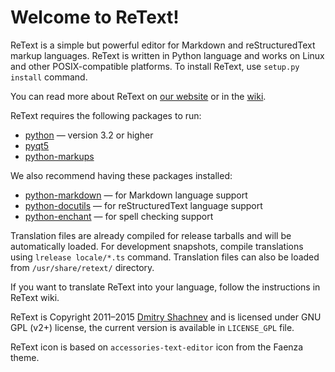 Welcome to ReText!
==================

ReText is a simple but powerful editor for Markdown and reStructuredText markup
languages. ReText is written in Python language and works on Linux and other
POSIX-compatible platforms. To install ReText, use `setup.py install` command.

You can read more about ReText on [our website](http://retext.sourceforge.net/)
or in the [wiki](http://sourceforge.net/p/retext/wiki/).

ReText requires the following packages to run:

* [python](https://www.python.org/) — version 3.2 or higher
* [pyqt5](http://www.riverbankcomputing.co.uk/software/pyqt/intro)
* [python-markups](https://pypi.python.org/pypi/Markups)

We also recommend having these packages installed:

* [python-markdown](https://pypi.python.org/pypi/Markdown) — for Markdown
  language support
* [python-docutils](https://pypi.python.org/pypi/docutils) — for reStructuredText
  language support
* [python-enchant](https://pypi.python.org/pypi/pyenchant) — for spell checking
  support

Translation files are already compiled for release tarballs and will be
automatically loaded. For development snapshots, compile translations using
`lrelease locale/*.ts` command. Translation files can also be loaded from
`/usr/share/retext/` directory.

If you want to translate ReText into your language, follow the instructions in
ReText wiki.

ReText is Copyright 2011–2015 [Dmitry Shachnev](http://mitya57.me)
and is licensed under GNU GPL (v2+) license, the current version is available in
`LICENSE_GPL` file.

ReText icon is based on `accessories-text-editor` icon from the Faenza theme.
